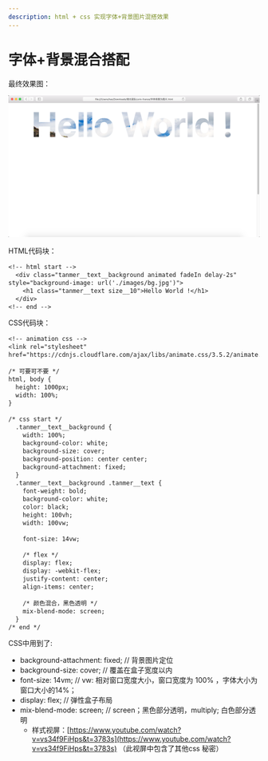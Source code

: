 ```yaml
---
description: html + css 实现字体+背景图片混搭效果
---
```


# 字体+背景混合搭配

最终效果图：

![](../../.gitbook/assets/image%20%282%29.png)

HTML代码块：

```text
<!-- html start -->
  <div class="tanmer__text__background animated fadeIn delay-2s" style="background-image: url('./images/bg.jpg')">
    <h1 class="tanmer__text size__10">Hello World !</h1>
  </div>
<!-- end -->
```

CSS代码块：

```text
<!-- animation css -->
<link rel="stylesheet" href="https://cdnjs.cloudflare.com/ajax/libs/animate.css/3.5.2/animate.min.css">

/* 可要可不要 */
html, body {
  height: 1000px;
  width: 100%;
} 
 
/* css start */
  .tanmer__text__background {
    width: 100%;
    background-color: white;
    background-size: cover;
    background-position: center center;
    background-attachment: fixed;
  }
  .tanmer__text__background .tanmer__text {
    font-weight: bold;
    background-color: white;
    color: black;
    height: 100vh;
    width: 100vw;

    font-size: 14vw;
    
    /* flex */
    display: flex;
    display: -webkit-flex;
    justify-content: center;
    align-items: center;
    
    /* 颜色混合，黑色透明 */
    mix-blend-mode: screen;
  }
/* end */
```



CSS中用到了:

* background-attachment: fixed;  // 背景图片定位
* background-size: cover; // 覆盖在盒子宽度以内
* font-size: 14vm; // vw: 相对窗口宽度大小，窗口宽度为 100% ，字体大小为窗口大小的14%；
* display: flex; // 弹性盒子布局
* mix-blend-mode: screen; // screen；黑色部分透明，multiply; 白色部分透明
  * 样式视屏：[https://www.youtube.com/watch?v=vs34f9FiHps&t=3783s](https://www.youtube.com/watch?v=vs34f9FiHps&t=3783s) （此视屏中包含了其他css 秘密）



